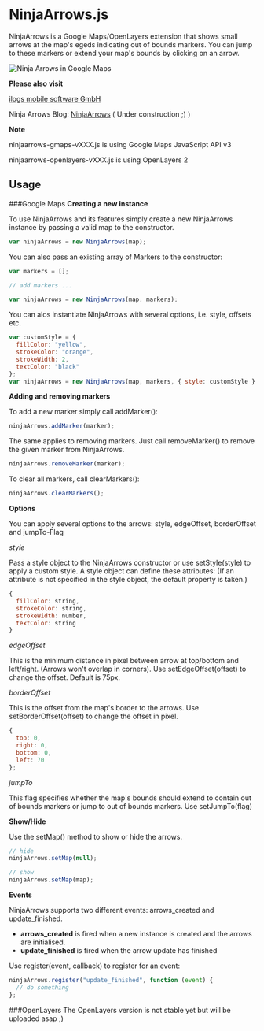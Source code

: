 NinjaArrows.js
==============

NinjaArrows is a Google Maps/OpenLayers extension that shows small arrows at the map's egeds indicating out of bounds markers. You can jump to these markers or extend your map's bounds by clicking on an arrow.

![Ninja Arrows in Google Maps](https://ninjadevs.files.wordpress.com/2014/09/gmaps.png)

**Please also visit**

[ilogs mobile software GmbH](http://ilogs.com/)

Ninja Arrows Blog: [NinjaArrows](http://ninjadevs.wordpress.com/ninja-arrows/) ( Under construction ;) )


**Note**

ninjaarrows-gmaps-vXXX.js is using Google Maps JavaScript API v3

ninjaarrows-openlayers-vXXX.js is using OpenLayers 2

Usage
-----

###Google Maps
**Creating a new instance**

To use NinjaArrows and its features simply create a new NinjaArrows instance by passing a valid map to the constructor.
```javascript
var ninjaArrows = new NinjaArrows(map);
```

You can also pass an existing array of Markers to the constructor:
```javascript
var markers = [];

// add markers ...

var ninjaArrows = new NinjaArrows(map, markers);
```

You can alos instantiate NinjaArrows with several options, i.e. style, offsets etc.
```javascript
var customStyle = {
  fillColor: "yellow",
  strokeColor: "orange",
  strokeWidth: 2,
  textColor: "black"
};
var ninjaArrows = new NinjaArrows(map, markers, { style: customStyle } );
```

**Adding and removing markers**

To add a new marker simply call addMarker():
```javascript
ninjaArrows.addMarker(marker);
```

The same applies to removing markers. Just call removeMarker() to remove the given marker from NinjaArrows. 
```javascript
ninjaArrows.removeMarker(marker);
```

To clear all markers, call clearMarkers():
```javascript
ninjaArrows.clearMarkers();
```

**Options**

You can apply several options to the arrows: style, edgeOffset, borderOffset and jumpTo-Flag

_style_

Pass a style object to the NinjaArrows constructor or use setStyle(style) to apply a custom style. A style object can define these attributes: (If an attribute is not specified in the style object, the default property is taken.)
```javascript
{
  fillColor: string,
  strokeColor: string,
  strokeWidth: number,
  textColor: string
}
```

_edgeOffset_

This is the minimum distance in pixel between arrow at top/bottom and left/right. (Arrows won't overlap in corners). Use setEdgeOffset(offset) to change the offset. Default is 75px.

_borderOffset_

This is the offset from the map's border to the arrows. Use setBorderOffset(offset) to change the offset in pixel.
```javascript
{
  top: 0,
  right: 0,
  bottom: 0,
  left: 70
};
```

_jumpTo_

This flag specifies whether the map's bounds should extend to contain out of bounds markers or jump to out of bounds markers. Use setJumpTo(flag)

**Show/Hide**

Use the setMap() method to show or hide the arrows.
```javascript
// hide
ninjaArrows.setMap(null);

// show
ninjaArrows.setMap(map);
```

**Events**

NinjaArrows supports two different events: arrows_created and update_finished.

* __arrows_created__ is fired when a new instance is created and the arrows are initialised.
* __update_finished__ is fired when the arrow update has finished

Use register(event, callback) to register for an event:

```javascript
ninjaArrows.register("update_finished", function (event) {
  // do something
};
```

###OpenLayers
The OpenLayers version is not stable yet but will be uploaded asap ;)
